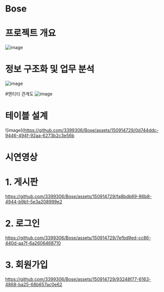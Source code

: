 # Bose
# 프로젝트 개요
![image](https://github.com/3399306/Bose/assets/150914729/6447444d-6f13-4bd2-8964-b5b04c88c4b6)

# 정보 구조화 및 업무 분석
![image](https://github.com/3399306/Bose/assets/150914729/88872371-d7fd-43b7-8322-3921dcc80011)

#엔티티 관계도
![image](https://github.com/3399306/Bose/assets/150914729/c7f7d753-0331-40db-8390-9d49c54b5fcd)

# 테이블 설계
![image](https://github.com/3399306/Bose/assets/150914729/0d744ddc-9446-494f-92aa-6273b2c3e56b

# 시연영상
# 1. 게시판

https://github.com/3399306/Bose/assets/150914729/fa8bdb69-86b8-4944-b9b1-5e3a208999e2


# 2. 로그인

https://github.com/3399306/Bose/assets/150914729/7efbd9ed-cc86-440d-aa7f-6a2606468710


# 3. 회원가입

https://github.com/3399306/Bose/assets/150914729/93248f77-6163-4868-ba25-68b657ac0e62

